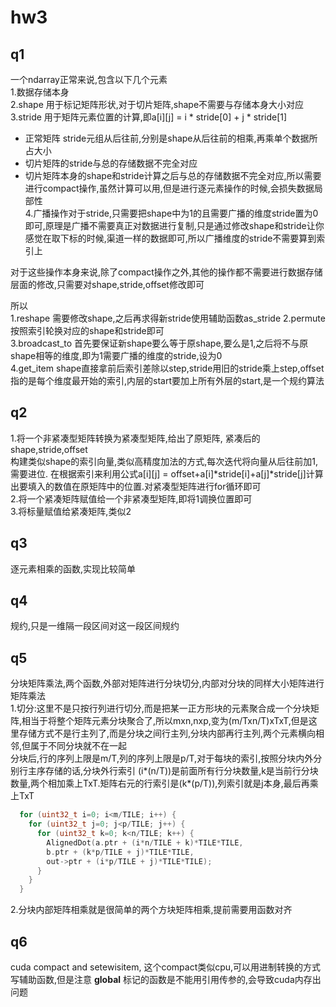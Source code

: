 # hw3
## q1
一个ndarray正常来说,包含以下几个元素  
1.数据存储本身  
2.shape 用于标记矩阵形状,对于切片矩阵,shape不需要与存储本身大小对应  
3.stride 用于矩阵元素位置的计算,即a[i][j] = i * stride[0] + j * stride[1]
- 正常矩阵 stride元组从后往前,分别是shape从后往前的相乘,再乘单个数据所占大小
- 切片矩阵的stride与总的存储数据不完全对应
- 切片矩阵本身的shape和stride计算之后与总的存储数据不完全对应,所以需要进行compact操作,虽然计算可以用,但是进行逐元素操作的时候,会损失数据局部性  
4.广播操作对于stride,只需要把shape中为1的且需要广播的维度stride置为0即可,原理是广播不需要真正对数据进行复制,只是通过修改shape和stride让你感觉在取下标的时候,渠道一样的数据即可,所以广播维度的stride不需要算到索引上

对于这些操作本身来说,除了compact操作之外,其他的操作都不需要进行数据存储层面的修改,只需要对shape,stride,offset修改即可

所以  
1.reshape 需要修改shape,之后再求得新stride使用辅助函数as_stride
2.permute 按照索引轮换对应的shape和stride即可  
3.broadcast_to 首先要保证新shape要么等于原shape,要么是1,之后将不与原shape相等的维度,即为1需要广播的维度的stride,设为0  
4.get_item shape直接拿前后索引差除以step,stride用旧的stride乘上step,offset指的是每个维度最开始的索引,内层的start要加上所有外层的start,是一个规约算法

## q2
1.将一个非紧凑型矩阵转换为紧凑型矩阵,给出了原矩阵, 紧凑后的shape,stride,offset  
构建类似shape的索引向量,类似高精度加法的方式,每次迭代将向量从后往前加1,需要进位.  在根据索引来利用公式a[i][j] = offset+a[i]*stride[i]+a[j]*stride[j]计算出要填入的数值在原矩阵中的位置.对紧凑型矩阵进行for循环即可  
2.将一个紧凑矩阵赋值给一个非紧凑型矩阵,即将1调换位置即可  
3.将标量赋值给紧凑矩阵,类似2

## q3
逐元素相乘的函数,实现比较简单

## q4  
规约,只是一维隔一段区间对这一段区间规约

## q5  
分块矩阵乘法,两个函数,外部对矩阵进行分块切分,内部对分块的同样大小矩阵进行矩阵乘法  
1.切分:这里不是只按行列进行切分,而是把某一正方形块的元素聚合成一个分块矩阵,相当于将整个矩阵元素分块聚合了,所以mxn,nxp,变为(m/Txn/T)xTxT,但是这里存储方式不是行主列了,而是分块之间行主列,分块内部再行主列,两个元素横向相邻,但属于不同分块就不在一起  
分块后,行的序列上限是m/T,列的序列上限是p/T,对于每块的索引,按照分块内外分别行主序存储的话,分块外行索引 (i*(n/T))是前面所有行分块数量,k是当前行分块数量,两个相加乘上TxT.矩阵右元的行索引是(k*(p/T)),列索引就是j本身,最后再乘上TxT
```cpp
  for (uint32_t i=0; i<m/TILE; i++) {
    for (uint32_t j=0; j<p/TILE; j++) {
      for (uint32_t k=0; k<n/TILE; k++) {
        AlignedDot(a.ptr + (i*n/TILE + k)*TILE*TILE, 
        b.ptr + (k*p/TILE + j)*TILE*TILE, 
        out->ptr + (i*p/TILE + j)*TILE*TILE);
      }
    }
  }
```  
2.分块内部矩阵相乘就是很简单的两个方块矩阵相乘,提前需要用函数对齐  
## q6  
cuda compact and setewisitem, 这个compact类似cpu,可以用进制转换的方式写辅助函数,但是注意 __global__ 标记的函数是不能用引用传参的,会导致cuda内存出问题  


